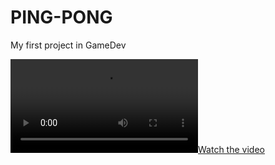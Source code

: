 




# PING-PONG
My first project in GameDev

[![Watch the video](https://user-images.githubusercontent.com/106106750/178017364-f7856ad4-557c-4c4d-a2b4-c4a779128c32.mp4?raw=true)](https://user-images.githubusercontent.com/106106750/178017364-f7856ad4-557c-4c4d-a2b4-c4a779128c32.mp4)
